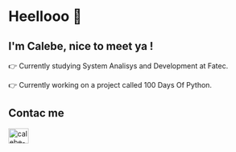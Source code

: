 # Heellooo 👋

## I'm Calebe, nice to meet ya !

:point_right: Currently studying System Analisys and Development at Fatec.

:point_right: Currently working on a project called 100 Days Of Python.

## Contac me 
<a href="https://www.linkedin.com/in/calebe-andrade/" target="_blank">
<img align="center" alt="calebe-linkedin" height="30" width="40" src="	https://img.shields.io/badge/LinkedIn-0077B5?style=for-the-badge&logo=linkedin&logoColor=white" style="max-width:100%;">
</a>


<!--
**calebeandrade93/calebeandrade93** is a ✨ _special_ ✨ repository because its `README.md` (this file) appears on your GitHub profile.

Here are some ideas to get you started:

- 🔭 I’m currently working on ...
- 🌱 I’m currently learning ...
- 👯 I’m looking to collaborate on ...
- 🤔 I’m looking for help with ...
- 💬 Ask me about ...
- 📫 How to reach me: ...
- 😄 Pronouns: ...
- ⚡ Fun fact: ...
-->
